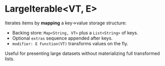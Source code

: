 # LargeIterable<VT, E>

Iterates items by **mapping** a key→value storage structure:

- Backing store: `Map<String, VT>` plus a `List<String>` of keys.
- Optional `extras` sequence appended after keys.
- `modifier: E Function(VT)` transforms values on the fly.

Useful for presenting large datasets without materializing full transformed lists.
